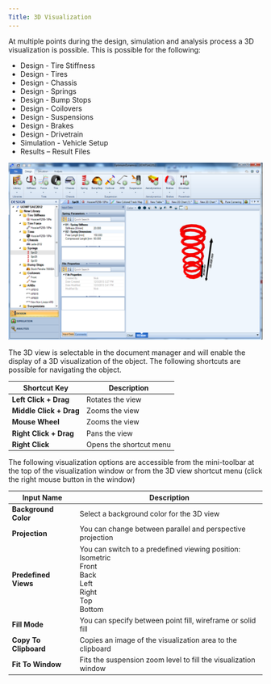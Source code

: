 ```yaml
---
Title: 3D Visualization
---
```


At multiple points during the design, simulation and analysis process a 3D visualization is possible. This is possible for the following:
 
* Design - Tire Stiffness
* Design - Tires
* Design - Chassis
* Design - Springs
* Design - Bump Stops
* Design - Coilovers
* Design - Suspensions
* Design - Brakes
* Design - Drivetrain
* Simulation - Vehicle Setup
* Results – Result Files

![3D Visualization](../img/3dvis.png)

The 3D view is selectable in the document manager and will enable the display of a 3D visualization of the object. The following shortcuts are possible for navigating the object.

__Shortcut Key__|__Description__
-|-		
__Left Click + Drag__|Rotates the view
__Middle Click + Drag__|Zooms the view
__Mouse Wheel__|Zooms the view
__Right Click + Drag__|Pans the view
__Right Click__|Opens the shortcut menu

The following visualization options are accessible from the mini-toolbar at the top of the visualization window or from the 3D view shortcut menu (click the right mouse button in the window)

__Input Name__|__Description__
-|-	
__Background Color__|Select a background color for the 3D view
__Projection__|You can change between parallel and perspective projection
__Predefined Views__|You can switch to a predefined viewing position:<br>Isometric<br>Front<br>Back<br>Left<br>Right<br>Top<br>Bottom
__Fill Mode__|You can specify between point fill, wireframe or solid fill
__Copy To Clipboard__|Copies an image of the visualization area to the clipboard
__Fit To Window__|Fits the suspension zoom level to fill the visualization window
